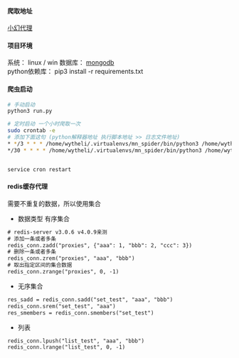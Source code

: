 #### 爬取地址
[小幻代理](https://ip.ihuan.me/)

#### 项目环境
系统：  linux / win
数据库： [mongodb](https://docs.mongodb.com/v4.0/tutorial/install-mongodb-on-ubuntu/)  
python依赖库： pip3 install -r requirements.txt


#### 爬虫启动
```sh
# 手动启动
python3 run.py

# 定时启动 一个小时爬取一次
sudo crontab -e
# 添加下面这句 (python解释器地址 执行脚本地址 >> 日志文件地址)
* */3 * * * /home/wytheli/.virtualenvs/mn_spider/bin/python3 /home/wytheli/Desktop/spider_proxy_pool/run.py >> /home/wytheli/Desktop/spider_proxy_pool/logs/scrapy_spider_proxies.log
*/30 * * * * /home/wytheli/.virtualenvs/mn_spider/bin/python3 /home/wytheli/Desktop/spider_proxy_pool/cache_proxies.py >> /home/wytheli/Desktop/spider_proxy_pool/logs/cache_proxies.log


service cron restart
```

#### redis缓存代理
需要不重复的数据，所以使用集合
- 数据类型 有序集合
```txt
# redis-server v3.0.6 v4.0.9亲测
# 添加一条或者多条
redis_conn.zadd("proxies", {"aaa": 1, "bbb": 2, "ccc": 3})
# 删除一条或者多条
redis_conn.zrem("proxies", "aaa", "bbb")
# 取出指定区间的集合数据
redis_conn.zrange("proxies", 0, -1)
```

- 无序集合
```txt
res_sadd = redis_conn.sadd("set_test", "aaa", "bbb")
redis_conn.srem("set_test", "aaa")
res_smembers = redis_conn.smembers("set_test")

```

- 列表
```txt
redis_conn.lpush("list_test", "aaa", "bbb")
redis_conn.lrange("list_test", 0, -1)
```